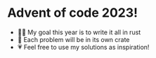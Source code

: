 # Advent of code 2023!
- 👨‍💻 My goal this year is to write it all in rust
- 🦀 Each problem will be in its own crate
- 💗 Feel free to use my solutions as inspiration!
    